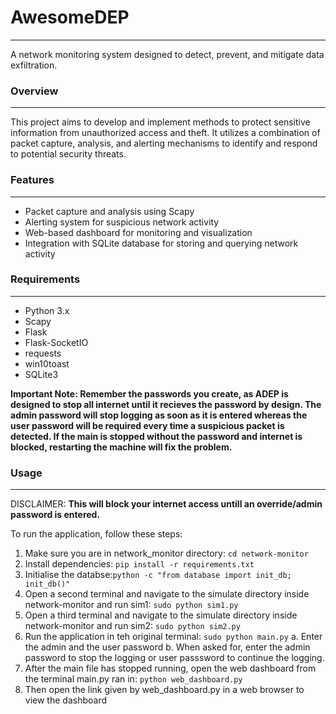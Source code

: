 # AwesomeDEP

-----------

A network monitoring system designed to detect, prevent, and mitigate data exfiltration.


### Overview
-----------

This project aims to develop and implement methods to protect sensitive information from unauthorized access and theft. It utilizes a combination of packet capture, analysis, and alerting mechanisms to identify and respond to potential security threats.

### Features
------------

* Packet capture and analysis using Scapy
* Alerting system for suspicious network activity
* Web-based dashboard for monitoring and visualization
* Integration with SQLite database for storing and querying network activity

### Requirements
------------

* Python 3.x
* Scapy
* Flask
* Flask-SocketIO
* requests
* win10toast
* SQLite3

**Important Note: Remember the passwords you create, as ADEP is designed to stop all internet until it recieves the password by design. The admin password will stop logging as soon as it is entered whereas the user password will be required every time a suspicious packet is detected. If the main is stopped without the password and internet is blocked, restarting the machine will fix the problem.**


### Usage
------------
DISCLAIMER: **This will block your internet access untill an override/admin password is entered.**

To run the application, follow these steps:

1. Make sure you are in network_monitor directory: `cd network-monitor`
2. Install dependencies: `pip install -r requirements.txt`
3. Initialise the databse:`python -c "from database import init_db; init_db()"`
4. Open a second terminal and navigate to the simulate directory inside network-monitor and run sim1: `sudo python sim1.py`
5. Open a third terminal and navigate to the simulate directory inside network-monitor and run sim2: `sudo python sim2.py`
6. Run the application in teh original terminal: `sudo python main.py`
    a. Enter the admin and the user password
    b. When asked for, enter the admin password to stop the logging or user passsword to continue the logging.
7. After the main file has stopped running, open the web dashboard from the terminal main.py ran in: `python web_dashboard.py`
8. Then open the link given by web_dashboard.py in a web browser to view the dashboard
